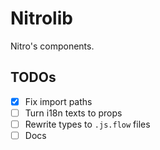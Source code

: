 # Nitrolib

Nitro's components.

## TODOs

- [x] Fix import paths
- [ ] Turn i18n texts to props
- [ ] Rewrite types to `.js.flow` files
- [ ] Docs
